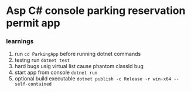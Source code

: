 # Asp C# console parking reservation permit app

### learnings
1. run `cd ParkingApp` before running dotnet commands
2. testng run  `dotnet test`
3. hard bugs usig virtual list<ClassSelf> cause phantom classId bug
4. start app from console `dotnet run`
5. optional build executable `dotnet publish -c Release -r win-x64 --self-contained`


